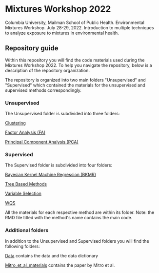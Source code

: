 # Mixtures Workshop 2022
Columbia University, Mailman School of Public Health. Environmental Mixtures Workshop. July 28-29, 2022. Introduction to multiple techniques to analyze exposure to mixtures in environmental health.

## Repository guide
Within this repository you will find the code materials used during the Mixtures Workshop 2022. To help you navigate the repository, below is a description of the repository organization.

The repository is organized into two main folders "Unsupervised" and "Supervised" which contained the materials for the unsupervised and supervised methods correspondingly. 

### Unsupervised

The Unsupervised folder is subdivided into three folders: 

[Clustering](Unsupervised/Clustering)

[Factor Analysis (FA)](Unsupervised/FA) 

[Principal Component Analysis (PCA)](Unsupervised/PCA)


### Supervised

The Supervised folder is subdivided into four folders: 

[Bayesian Kernel Machine Regression (BKMR)](Supervised/BKMR)

[Tree Based Methods](Supervised/Tree%20Based%20Methods)

[Variable Selection](Supervised/Variable%Selection)

[WQS](Supervised/WQS)

All the materials for each respective method are within its folder. Note: the RMD file titled with the method's name contains the main code.  

### Additional folders

In addition to the Unsupervised and Supervised folders you will find the following folders: 

[Data](Data) contains the data and the data dictionary

[Mitro_et_al_materials](Mitro_et_al_materials) contains the paper by Mitro et al.
